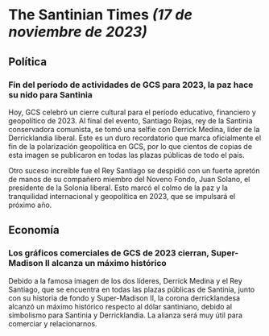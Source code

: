 # The Santinian Times _(17 de noviembre de 2023)_

## Política

### Fin del período de actividades de GCS para 2023, la paz hace su nido para Santinia

Hoy, GCS celebró un cierre cultural para el período educativo, financiero y geopolítico de 2023. Al final del evento, Santiago
Rojas, rey de la Santinia conservadora comunista, se tomó una selfie con Derrick Medina, líder de la Derricklandia liberal. Este
es un duro recordatorio que marca oficialmente el fin de la polarización geopolítica en GCS, por lo que cientos de copias de
esta imagen se publicaron en todas las plazas públicas de todo el país.

Otro suceso increíble fue el Rey Santiago se despidió con un fuerte apretón de manos de su compañero miembro del
Noveno Fondo, Juan Solano, el presidente de la Solonia liberal. Esto marcó el colmo de la paz y la tranquilidad internacional y
geopolítica en 2023, que se impulsará el próximo año.

## Economía

### Los gráficos comerciales de GCS de 2023 cierran, Super-Madison II alcanza un máximo histórico

Debido a la famosa imagen de los dos líderes, Derrick Medina y el Rey Santiago, que se encuentra en todas las plazas públicas de
Santinia, junto con su historia de fondo y Super-Madison II, la corona derricklandesa alcanzó un máximo histórico respecto al
dólar santiniano, debido al simbolismo para Santinia y Derricklandia. La alianza será muy útil para comerciar y relacionarnos.
